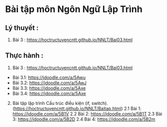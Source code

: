 # Bài tập môn Ngôn Ngữ Lập Trình 

## Lý thuyết :
1. Bài 3 : https://hoctructuyencntt.github.io/NNLT/Bai03.html

## Thực hành :
1. Bài 3 : https://hoctructuyencntt.github.io/NNLT/Bai03.html
- Bài 3.1: https://jdoodle.com/a/5Awu
- Bài 3.2: https://jdoodle.com/a/5AwJ
- Bài 3.3: https://jdoodle.com/a/5Axe
- Bài 3.4: https://jdoodle.com/a/5Axe
 
 
2. Bài tập lập trình Cấu trúc điều kiện (if, switch). (https://hoctructuyencntt.github.io/NNLT/Baitap.html)
2.1  Bài 1: https://jdoodle.com/a/5B1V
2.2  Bài 2: https://jdoodle.com/a/5B1T
2.3  Bài 3: https://jdoodle.com/a/5B2D
2.4  Bài 4: https://jdoodle.com/a/5B2m
